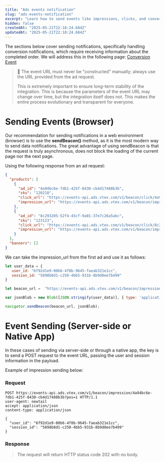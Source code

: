 ```yaml
---
title: "Ads events notification"
slug: "ads-events-notification"
excerpt: "Learn how to send events like impressions, clicks, and conversions to VTEX Ads."
hidden: false
createdAt: "2025-05-21T22:18:24.684Z"
updatedAt: "2025-05-21T22:18:24.684Z"
---
```


The sections below cover sending notifications, specifically handling conversion notifications, which require receiving information about the completed order. We will address this in the following page: [Conversion Event](https://newtail-media.readme.io/reference/evento-de-conversao)

> 🚧 The event URL must never be "constructed" manually; always use the URL provided from the ad request.
> 
> This is extremely important to ensure long-term stability of the integration. This is because the parameters of the event URL may change over time, but the integration itself does not. This makes the entire process evolutionary and transparent for everyone.

# Sending Events (Browser)

Our recommendation for sending notifications in a web environment (browser) is to use the **sendBeacon()** method, as it is the most modern way to send data notifications. The great advantage of using sendBeacon is that the request is truly asynchronous, does not block the loading of the current page nor the next page.

Using the following response from an ad request:

```json
{
  "products": [
    {
      "ad_id": "4a94bc6e-7db1-425f-8430-cb4d17488b3b",
      "sku": "120210",
      "click_url": "https://events-api.ads.vtex.com/v1/beacon/click/4a94bc6e-7db1-425f-8430-cb4d17488b3b?pos=1",
      "impression_url": "https://events-api.ads.vtex.com/v1/beacon/impression/4a94bc6e-7db1-425f-8430-cb4d17488b3b?pos=1",
    },
    {
      "ad_id": "8c293205-52f4-45cf-9a01-37e7c26a5abc",
      "sku": "123123",
      "click_url": "https://events-api.ads.vtex.com/v1/beacon/click/8c293205-52f4-45cf-9a01-37e7c26a5abc?pos=2",
      "impression_url": "https://events-api.ads.vtex.com/v1/beacon/impression/8c293205-52f4-45cf-9a01-37e7c26a5abc?pos=2",
    }
  ],
  "banners": []
}
```

We can take the impression_url from the first ad and use it as follows:

```javascript
let user_data = {
   user_id: "6f92d1e9-00b6-4f8b-9645-faeab321e1cc",
   session_id: "5898b8d1-c250-4bb5-931b-8b9d0ee7b499"
}

let beacon_url =  "https://events-api.ads.vtex.com/v1/beacon/impression/4a94bc6e-7db1-425f-8430-cb4d17488b3b?pos=1"

var jsonBlob = new Blob([JSON.stringify(user_data)], { type: 'application/json' });

navigator.sendBeacon(beacon_url, jsonBlob);
```

# Event Sending (Server-side or Native App)

In these cases of sending via server-side or through a native app, the key is to send a POST request to the event URL, passing the user and session information in the payload.

Example of impression sending below:

### Request

```http HTTP
POST https://events-api.ads.vtex.com/v1/beacon/impression/4a94bc6e-7db1-425f-8430-cb4d17488b3b?pos=1 HTTP/1.1
user-agent: newtail
accept: application/json
content-type: application/json

{
  "user_id": "6f92d1e9-00b6-4f8b-9645-faeab321e1cc",
  "session_id": "5898b8d1-c250-4bb5-931b-8b9d0ee7b499"
}
```

### Response

> The request will return HTTP status code 202 with no body.
